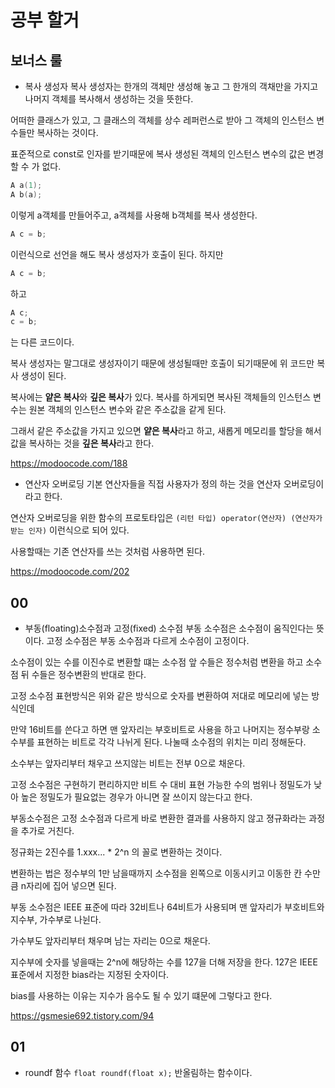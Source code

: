 # 공부 할거
## 보너스 룰
* 복사 생성자
복사 생성자는 한개의 객체만 생성해 놓고 그 한개의 객채만을 가지고 나머지 객체를 복사해서 생성하는 것을 뜻한다.

어떠한 클래스가 있고, 그 클래스의 객체를 상수 레퍼런스로 받아 그 객체의 인스턴스 변수들만 복사하는 것이다.

표준적으로 const로 인자를 받기때문에 복사 생성된 객체의 인스턴스 변수의 값은 변경할 수 가 없다.


~~~cpp
A a(1);
A b(a);
~~~
이렇게 a객체를 만들어주고, a객체를 사용해 b객체를 복사 생성한다.

~~~cpp
A c = b;
~~~
이런식으로 선언을 해도 복사 생성자가 호출이 된다.
하지만

~~~cpp
A c = b;
~~~
하고 

~~~cpp
A c;
c = b; 
~~~
는 다른 코드이다.

복사 생성자는 말그대로 생성자이기 때문에 생성될때만 호출이 되기때문에 위 코드만 복사 생성이 된다.


복사에는 **얕은 복사**와 **깊은 복사**가 있다.
복사를 하게되면 복사된 객체들의 인스턴스 변수는 원본 객체의 인스턴스 변수와 같은 주소값을 같게 된다.

그래서 같은 주소값을 가지고 있으면 **얕은 복사**라고 하고,
새롭게 메모리를 할당을 해서 값을 복사하는 것을 **깊은 복사**라고 한다.

https://modoocode.com/188

* 연산자 오버로딩
기본 연산자들을 직접 사용자가 정의 하는 것을 연산자 오버로딩이라고 한다.

연산자 오버로딩을 위한 함수의 프로토타입은
`(리턴 타입) operator(연산자) (연산자가 받는 인자)`
이런식으로 되어 있다.

사용할때는 기존 연산자를 쓰는 것처럼 사용하면 된다.

https://modoocode.com/202

## 00
* 부동(floating)소수점과 고정(fixed) 소수점
부동 소수점은 소수점이 움직인다는 뜻이다.
고정 소수점은 부동 소수점과 다르게 소수점이 고정이다.


소수점이 있는 수를 이진수로 변환할 떄는
소수점 앞 수들은 정수처럼 변환을 하고
소수점 뒤 수들은 정수변환의 반대로 한다.


고정 소수점 표현방식은 위와 같은 방식으로 숫자를 변환하여 저대로 메모리에 넣는 방식인데

만약 16비트를 쓴다고 하면 맨 앞자리는 부호비트로 사용을 하고 나머지는 정수부랑 소수부를 표현하는 비트로 각각 나뉘게 된다.
나눌때 소수점의 위치는 미리 정해둔다. 

소수부는 앞자리부터 채우고 쓰지않는 비트는 전부 0으로 채운다.

고정 소수점은 구현하기 편리하지만 비트 수 대비 표현 가능한 수의 범위나 정밀도가 낮아 높은 정밀도가 필요없는 경우가 아니면 잘 쓰이지 않는다고 한다.

부동소수점은 고정 소수점과 다르게 바로 변환한 결과를 사용하지 않고 졍규화라는 과정을 추가로 거친다.

정규화는 2진수를 1.xxx... * 2^n 의 꼴로 변환하는 것이다.

변환하는 법은 정수부의 1만 남을때까지 소수점을 왼쪽으로 이동시키고 이동한 칸 수만큼 n자리에 집어 넣으면 된다.

부동 소수점은 IEEE 표준에 따라 32비트나 64비트가 사용되며
맨 앞자리가 부호비트와 지수부, 가수부로 나뉜다.

가수부도 앞자리부터 채우며 남는 자리는 0으로 채운다.

지수부에 숫자를 넣을때는 2^n에 해당하는 수를 127을 더해 저장을 한다. 127은 IEEE표준에서 지정한 bias라는 지정된 숫자이다.

bias를 사용하는 이유는 지수가 음수도 될 수 있기 떄문에 그렇다고 한다.


https://gsmesie692.tistory.com/94


## 01
* roundf 함수
`float roundf(float x);`
반올림하는 함수이다.


~~~cpp
~~~
